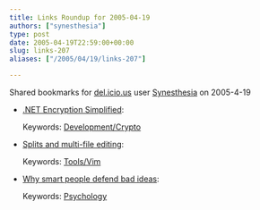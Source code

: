 ```yaml
---
title: Links Roundup for 2005-04-19
authors: ["synesthesia"]
type: post
date: 2005-04-19T22:59:00+00:00
slug: links-207 
aliases: ["/2005/04/19/links-207"]

---
```

Shared bookmarks for [del.icio.us][1] user  [Synesthesia][2] on 2005-4-19

  * [.NET Encryption Simplified][3]:
   
    Keywords: [Development/Crypto][4]
  * [Splits and multi-file editing][5]:
   
    Keywords: [Tools/Vim][6]
  * [Why smart people defend bad ideas][7]:
   
    Keywords: [Psychology][8]

 [1]: https://del.icio.us/
 [2]: https://del.icio.us/synesthesia
 [3]: https://www.codeproject.com/useritems/SimpleEncryption.asp "https://www.codeproject.com/useritems/SimpleEncryption.asp"
 [4]: https://del.icio.us/synesthesia/Development/Crypto
 [5]: https://www.jmcpherson.org/windows.html "https://www.jmcpherson.org/windows.html"
 [6]: https://del.icio.us/synesthesia/Tools/Vim
 [7]: https://www.scottberkun.com/essays/essay40.htm "https://www.scottberkun.com/essays/essay40.htm"
 [8]: https://del.icio.us/synesthesia/Psychology